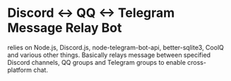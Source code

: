 # Discord <-> QQ <-> Telegram Message Relay Bot
relies on Node.js, Discord.js, node-telegram-bot-api, better-sqlite3, CoolQ and various other things.
Basically relays message between specified Discord channels, QQ groups and Telegram groups to enable cross-platform chat.
